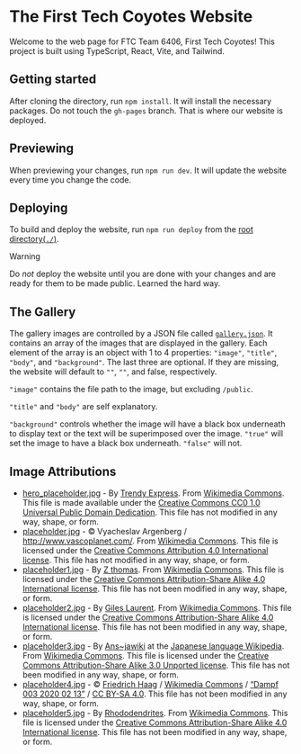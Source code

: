 # The First Tech Coyotes Website

Welcome to the web page for FTC Team 6406, First Tech Coyotes!
This project is built using TypeScript, React, Vite, and Tailwind.

## Getting started

After cloning the directory, run `npm install`. It will install the necessary packages.
Do not touch the `gh-pages` branch. That is where our website is deployed.

## Previewing

When previewing your changes, run `npm run dev`. It will update the website every time you change the code.

## Deploying

To build and deploy the website, run `npm run deploy` from the [root directory(`./`)](./).

> [!Warning]
> Do *not* deploy the website until you are done with your changes and are ready for them to be made public.
> Learned the hard way.

## The Gallery

The gallery images are controlled by a JSON file called [`gallery.json`](./public/gallery.json).
It contains an array of the images that are displayed in the gallery.
Each element of the array is an object with 1 to 4 properties: `"image"`, `"title"`, `"body"`, and `"background"`.
The last three are optional. If they are missing, the website will default to `""`, `""`, and false, respectively.

`"image"` contains the file path to the image, but excluding `/public`.

`"title"` and `"body"` are self explanatory.

`"background"` controls whether the image will have a black box underneath to display text or the text will be superimposed over the image.
`"true"` will set the image to have a black box underneath. `"false"` will not.

## Image Attributions

- [hero_placeholder.jpg](/public/assets/hero_placeholder.jpg) - By [Trendy Express](https://500px.com/trendyexpress). From [Wikimedia Commons](https://commons.wikimedia.org/wiki/File:Man_Atop_A_Mountain_(187811195).jpeg). This file is made available under the [Creative Commons CC0 1.0 Universal Public Domain Dedication](https://creativecommons.org/publicdomain/zero/1.0/deed.en). This file has not modified in any way, shape, or form.
- [placeholder.jpg](/public/assets/gallery/placeholder.jpg) - © Vyacheslav Argenberg / <http://www.vascoplanet.com/>. From [Wikimedia Commons](https://commons.wikimedia.org/wiki/File:Himalayas,_Ama_Dablam,_Nepal.jpg). This file is licensed under the [Creative Commons Attribution 4.0 International license](https://creativecommons.org/licenses/by/4.0/deed.en). This file has not modified in any way, shape, or form.
- [placeholder1.jpg](/public/assets/gallery/placeholder1.jpg) - By [Z thomas](https://commons.wikimedia.org/wiki/User:Z_thomas). From [Wikimedia Commons](https://commons.wikimedia.org/wiki/File:WTB_20220723_Ulrichsberg_Aussichtsturm_Alpenblick_9792.jpg). This file is licensed under the [Creative Commons Attribution-Share Alike 4.0 International license](https://creativecommons.org/licenses/by-sa/4.0/deed.en). This file has not been modified in any way, shape, or form.
- [placeholder2.jpg](/public/assets/gallery/placeholder2.jpg) - By [Giles Laurent](https://commons.wikimedia.org/wiki/User:Giles_Laurent).
  From [Wikimedia Commons](https://commons.wikimedia.org/wiki/File:001_Golden_jackal_and_azureum_flowers_in_Jim_Corbett_National_Park_Photo_by_Giles_Laurent.jpg). This file is licensed under the [Creative Commons Attribution-Share Alike 4.0 International license](https://creativecommons.org/licenses/by-sa/4.0/deed.en). This file has not been modified in any way, shape, or form.
- [placeholder3.jpg](/public/assets/gallery/placeholder3.jpg) - By [Ans~jawiki](https://ja.wikipedia.org/wiki/%E5%88%A9%E7%94%A8%E8%80%85:Ans~jawiki) at the [Japanese language Wikipedia](https://ja.wikipedia.org/wiki/). From [Wikimedia Commons](https://commons.wikimedia.org/wiki/File:Lycoris_radiata_Ans1.jpg). This file is licensed under the [Creative Commons Attribution-Share Alike 3.0 Unported license](https://creativecommons.org/licenses/by-sa/3.0/deed.en). This file has not been modified in any way, shape, or form.
- [placeholder4.jpg](/public/assets/gallery/placeholder4.jpg) - © [Friedrich Haag](https://commons.wikimedia.org/wiki/User:F._Riedelio) / [Wikimedia Commons](https://commons.wikimedia.org/wiki/Main_Page) / [“Dampf 003 2020 02 13”](https://commons.wikimedia.org/wiki/File:Dampf_003_2020_02_13.jpg) / [CC BY-SA 4.0](https://creativecommons.org/licenses/by-sa/4.0/). This file has not been modified in any way, shape, or form.
- [placeholder5.jpg](/public/assets/gallery/placeholder5.jpg) - By [Rhododendrites](https://commons.wikimedia.org/wiki/User:Rhododendrites). From [Wikimedia Commons](https://commons.wikimedia.org/wiki/File:Waterworks_Museum_-_defunct_Chestnut_Hill_Pumping_Station_(85495s)bw.jpg). This file is licensed under the [Creative Commons Attribution-Share Alike 4.0 International license](https://creativecommons.org/licenses/by-sa/4.0/deed.en). This file has not been modified in any way, shape, or form.
